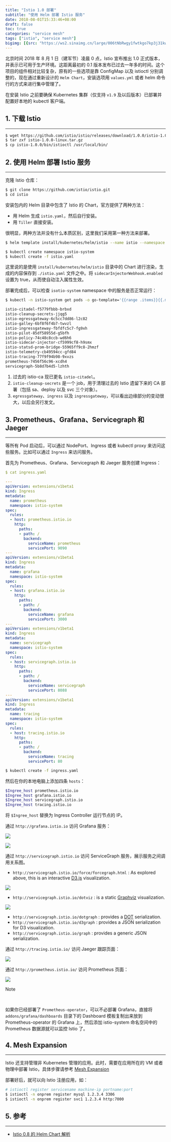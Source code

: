 ```yaml
---
title: "Istio 1.0 部署"
subtitle: "使用 Helm 部署 Istio 服务"
date: 2018-08-01T15:33:46+08:00
draft: false
toc: true
categories: "service mesh"
tags: ["istio", "service mesh"]
bigimg: [{src: "https://ws2.sinaimg.cn/large/006tNbRwgy1fwtkgo7kp3j31kw0d0750.jpg"}]
---
```


<!--more-->

北京时间 2018 年 8 月 1 日（建军节）凌晨 0 点，Istio 宣布推出 1.0 正式版本，并表示已可用于生产环境。这距离最初的 0.1 版本发布已过去一年多的时间。这个项目的组件相对比较复杂，原有的一些选项是靠 ConfigMap 以及 istioctl 分别调整的，现在通过重新设计的 `Helm Chart`，安装选项用 `values.yml` 或者 helm 命令行的方式来进行集中管理了。

在安装 Istio 之前要确保 Kubernetes 集群（仅支持 `v1.9` 及以后版本）已部署并配置好本地的 kubectl 客户端。

## 1. 下载 Istio

----

```bash
$ wget https://github.com/istio/istio/releases/download/1.0.0/istio-1.0.0-linux.tar.gz
$ tar zxf istio-1.0.0-linux.tar.gz
$ cp istio-1.0.0/bin/istioctl /usr/local/bin/
```

## 2. 使用 Helm 部署 Istio 服务

----

克隆 Istio 仓库：

```bash
$ git clone https://github.com/istio/istio.git
$ cd istio
```

安装包内的 Helm 目录中包含了 Istio 的 Chart，官方提供了两种方法：

+ 用 Helm 生成 `istio.yaml`，然后自行安装。
+ 用 `Tiller` 直接安装。

很明显，两种方法并没有什么本质区别，这里我们采用第一种方法来部署。

```bash
$ helm template install/kubernetes/helm/istio --name istio --namespace istio-system --set sidecarInjectorWebhook.enabled=true --set ingress.service.type=NodePort --set gateways.istio-ingressgateway.type=NodePort --set gateways.istio-egressgateway.type=NodePort --set tracing.enabled=true --set servicegraph.enabled=true --set prometheus.enabled=true --set tracing.jaeger.enabled=true --set grafana.enabled=true > istio.yaml

$ kubectl create namespace istio-system
$ kubectl create -f istio.yaml
```

这里说的是使用 `install/kubernetes/helm/istio` 目录中的 Chart 进行渲染，生成的内容保存到 `./istio.yaml` 文件之中。将 `sidecarInjectorWebhook.enabled` 设置为 true，从而使自动注入属性生效。

部署完成后，可以检查 `isotio-system` namespace 中的服务是否正常运行：

```bash
$ kubectl -n istio-system get pods -o go-template='{{range .items}}{{.metadata.name}}{{"\n"}}{{end}}'

istio-citadel-f5779fbbb-brbxd
istio-cleanup-secrets-jjqg5
istio-egressgateway-6c5cc7dd86-l2c82
istio-galley-6bf8f6f4b7-twvzl
istio-ingressgateway-fbfdfc5c7-fg9xh
istio-pilot-85df58955d-g5bfh
istio-policy-74c48c8ccb-wd6h6
istio-sidecar-injector-cf5999cf8-h9smx
istio-statsd-prom-bridge-55965ff9c8-2hmzf
istio-telemetry-cb49594cc-gfd84
istio-tracing-77f9f94b98-9xvzs
prometheus-7456f56c96-xcdh4
servicegraph-5b8d7b4d5-lzhth
```

1. 过去的 istio-ca 现已更名 `istio-citadel`。
2. `istio-cleanup-secrets` 是一个 job，用于清理过去的 Istio 遗留下来的 CA 部署（包括 sa、deploy 以及 svc 三个对象）。
3. `egressgateway`、`ingress` 以及 `ingressgateway`，可以看出边缘部分的变动很大，以后会另行发文。

## 3. Prometheus、Grafana、Servicegraph 和 Jaeger

----

等所有 Pod 启动后，可以通过 NodePort、Ingress 或者 kubectl proxy 来访问这些服务。比如可以通过 `Ingress` 来访问服务。

首先为 Prometheus、Grafana、Servicegraph 和 Jaeger 服务创建 Ingress：

```yaml
$ cat ingress.yaml

---
apiVersion: extensions/v1beta1
kind: Ingress
metadata:
  name: prometheus
  namespace: istio-system
spec:
  rules:
  - host: prometheus.istio.io
    http:
      paths:
      - path: /
        backend:
          serviceName: prometheus
          servicePort: 9090
---
apiVersion: extensions/v1beta1
kind: Ingress
metadata:
  name: grafana
  namespace: istio-system
spec:
  rules:
  - host: grafana.istio.io
    http:
      paths:
      - path: /
        backend:
          serviceName: grafana
          servicePort: 3000
---
apiVersion: extensions/v1beta1
kind: Ingress
metadata:
  name: servicegraph
  namespace: istio-system
spec:
  rules:
  - host: servicegraph.istio.io
    http:
      paths:
      - path: /
        backend:
          serviceName: servicegraph
          servicePort: 8088
---
apiVersion: extensions/v1beta1
kind: Ingress
metadata:
  name: tracing
  namespace: istio-system
spec:
  rules:
  - host: tracing.istio.io
    http:
      paths:
      - path: /
        backend:
          serviceName: tracing
          servicePort: 80
```

```bash
$ kubectl create -f ingress.yaml
```

然后在你的本地电脑上添加四条 `hosts`：

```bash
$Ingree_host prometheus.istio.io
$Ingree_host grafana.istio.io
$Ingree_host servicegraph.istio.io
$Ingree_host tracing.istio.io
```

将 `$Ingree_host` 替换为 Ingress Controller 运行节点的 IP。

通过 `http://grafana.istio.io` 访问 Grafana 服务：

![](https://ws1.sinaimg.cn/large/006tNbRwgy1fwsvh766nij31kw0zkwpd.jpg)

![](https://ws4.sinaimg.cn/large/006tNbRwgy1fwsvr4c76gj31kw0zkali.jpg)

通过 `http://servicegraph.istio.io` 访问 ServiceGraph 服务，展示服务之间调用关系图。

+ `http://servicegraph.istio.io/force/forcegraph.html` : As explored above, this is an interactive [D3.js](https://d3js.org/) visualization.

![](https://ws4.sinaimg.cn/large/006tNbRwgy1fwsvrngukyj31kw0zktgs.jpg)

+ `http://servicegraph.istio.io/dotviz` : is a static [Graphviz](https://www.graphviz.org/) visualization.

![](https://ws4.sinaimg.cn/large/006tNbRwgy1fwsvs5dpbfj31kw0zk4bq.jpg)

+ `http://servicegraph.istio.io/dotgraph` : provides a <a href="https://www.wikiwand.com/en/DOT_(graph_description_language)" target="_blank">DOT</a> serialization.
+ `http://servicegraph.istio.io/d3graph` : provides a JSON serialization for D3 visualization.
+ `http://servicegraph.istio.io/graph` : provides a generic JSON serialization.

通过 `http://tracing.istio.io/` 访问 Jaeger 跟踪页面：

![](https://ws4.sinaimg.cn/large/006tNbRwgy1fwsvsxlx6sj31kw0zk48m.jpg)

通过 `http://prometheus.istio.io/` 访问 Prometheus 页面：

![](https://ws3.sinaimg.cn/large/006tNbRwgy1fwsvtkb9ncj31kw0zkao6.jpg)

<div id="note">
<p id="note-title">Note</p>
<br />
<p>如果你已经部署了 <code>Prometheus-operator</code>，可以不必部署 Grafana，直接将 <code>addons/grafana/dashboards</code> 目录下的 Dashboard 模板复制出来放到 Prometheus-operator 的 Grafana 上，然后添加 istio-system 命名空间中的 Prometheus 数据源就可以监控 Istio 了。</p>
</div>

## 4. Mesh Expansion

----

Istio 还支持管理非 Kubernetes 管理的应用。此时，需要在应用所在的 VM 或者物理中部署 Istio，具体步骤请参考 [Mesh Expansion](https://istio.io/docs/setup/kubernetes/mesh-expansion/)

部署好后，就可以向 Istio 注册应用，如：

```bash
# istioctl register servicename machine-ip portname:port
$ istioctl -n onprem register mysql 1.2.3.4 3306
$ istioctl -n onprem register svc1 1.2.3.4 http:7000
```

## 5. 参考

----

+ [Istio 0.8 的 Helm Chart 解析](https://blog.fleeto.us/post/istio-0.8.0-helm/)


